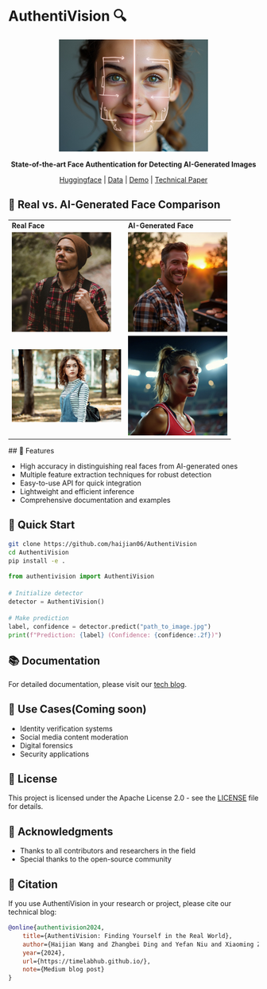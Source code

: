 # AuthentiVision 🔍

<div align="center">

<img src="assets/img_1.jpg" alt="Logo" width="300"/>


**State-of-the-art Face Authentication for Detecting AI-Generated Images**

[Huggingface](https://medium.com/@haijian06/authentivision-detecting-ai-generated-faces) | [Data](https://huggingface.co/datasets/haijian06/face-auth-dataset) | [Demo](https://huggingface.co/spaces/haijian06/TrueFace) | [Technical Paper](https://timelabhub.github.io/)

</div>
</div>

## 🎯 Real vs. AI-Generated Face Comparison

<div align="center">
<table>
<tr>
<td><b>Real Face</b></td>
<td><b>AI-Generated Face</b></td>
</tr>
<tr>
<td>
<img src="assets/real_face.jpg" alt="Real Face" width="200"/>
</td>
<td>
<img src="assets/ai_face.jpg" alt="AI-Generated Face" width="200"/>
</td>
</tr>
<tr>
<td>
<img src="assets/real_face_2.jpg" alt="Real Face" width="220"/>
</td>
<td>
<img src="assets/ai_face_2.jpg" alt="AI-Generated Face" width="200"/>
</td>
</tr>
</table>
</div>
## 🌟 Features

- High accuracy in distinguishing real faces from AI-generated ones
- Multiple feature extraction techniques for robust detection
- Easy-to-use API for quick integration
- Lightweight and efficient inference
- Comprehensive documentation and examples

## 🚀 Quick Start

```bash
git clone https://github.com/haijian06/AuthentiVision
cd AuthentiVision
pip install -e .
```

```python
from authentivision import AuthentiVision

# Initialize detector
detector = AuthentiVision()

# Make prediction
label, confidence = detector.predict("path_to_image.jpg")
print(f"Prediction: {label} (Confidence: {confidence:.2f})")
```


## 📚 Documentation

For detailed documentation, please visit our [tech blog](https://timelabhub.github.io/).

## 🎯 Use Cases(Coming soon)

- Identity verification systems
- Social media content moderation
- Digital forensics
- Security applications
## 📄 License

This project is licensed under the Apache License 2.0 - see the [LICENSE](LICENSE) file for details.
## 🌟 Acknowledgments

- Thanks to all contributors and researchers in the field
- Special thanks to the open-source community

## 📝 Citation

If you use AuthentiVision in your research or project, please cite our technical blog:

```bibtex
@online{authentivision2024,
    title={AuthentiVision: Finding Yourself in the Real World},
    author={Haijian Wang and Zhangbei Ding and Yefan Niu and Xiaoming Zhang},
    year={2024},
    url={https://timelabhub.github.io/},
    note={Medium blog post}
}
